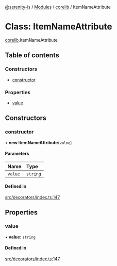 [@serenity-is](../README.md) / [Modules](../modules.md) / [corelib](../modules/corelib.md) / ItemNameAttribute

# Class: ItemNameAttribute

[corelib](../modules/corelib.md).ItemNameAttribute

## Table of contents

### Constructors

- [constructor](corelib.ItemNameAttribute.md#constructor)

### Properties

- [value](corelib.ItemNameAttribute.md#value)

## Constructors

### constructor

• **new ItemNameAttribute**(`value`)

#### Parameters

| Name | Type |
| :------ | :------ |
| `value` | `string` |

#### Defined in

[src/decorators/index.ts:147](https://github.com/serenity-is/serenity/blob/master/packages/corelib/src/decorators/index.ts#L147)

## Properties

### value

• **value**: `string`

#### Defined in

[src/decorators/index.ts:147](https://github.com/serenity-is/serenity/blob/master/packages/corelib/src/decorators/index.ts#L147)
